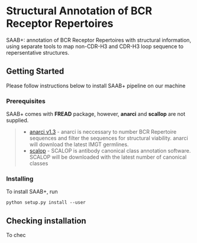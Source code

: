 # Structural Annotation of BCR Receptor Repertoires
SAAB+: annotation of BCR Receptor Repertoires with structural information, using separate tools
to map non-CDR-H3 and CDR-H3 loop sequence to repersentative structures.

## Getting Started
Please follow instructions below to install SAAB+ pipeline on our machine

### Prerequisites
SAAB+ comes with **FREAD** package, however, **anarci** and **scallop** are not supplied.

> * [anarci v1.3](http://) - anarci is neccessary to number BCR Repertoire sequences and
                             filter the sequences for structural viability.
                             anarci will download the latest IMGT germlines.
> * [scalop](http://) - SCALOP is antibody canonical class annotation software.
                        SCALOP will be downloaded with the latest number of canonical classes

### Installing
To install SAAB+, run
```
python setup.py install --user
```
## Checking installation
To chec

